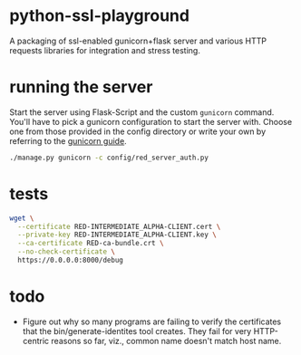 python-ssl-playground
=====================

A packaging of ssl-enabled gunicorn+flask server and various HTTP requests
libraries for integration and stress testing.

# running the server

Start the server using Flask-Script and the custom `gunicorn` command. You'll
have to pick a gunicorn configuration to start the server with. Choose one from
those provided in the config directory or write your own by referring to the
[gunicorn guide](http://docs.gunicorn.org/en/latest/configure.html).

```bash
./manage.py gunicorn -c config/red_server_auth.py
```
# tests

```bash
wget \
  --certificate RED-INTERMEDIATE_ALPHA-CLIENT.cert \
  --private-key RED-INTERMEDIATE_ALPHA-CLIENT.key \
  --ca-certificate RED-ca-bundle.crt \
  --no-check-certificate \
  https://0.0.0.0:8000/debug
```

# todo

- Figure out why so many programs are failing to verify the certificates that
  the bin/generate-identites tool creates. They fail for very HTTP-centric
  reasons so far, viz., common name doesn't match host name.

